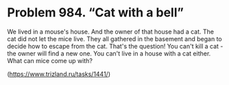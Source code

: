 # Problem 984. “Cat with a bell”

We lived in a mouse's house. And the owner of that house had a cat. The cat did not let the mice live. They all gathered in the basement and began to decide how to escape from the cat. That's the question! You can't kill a cat - the owner will find a new one. You can't live in a house with a cat either. What can mice come up with?

(https://www.trizland.ru/tasks/1441/)